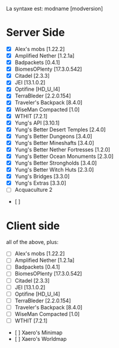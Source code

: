La syntaxe est: modname [modversion]

# Server Side

- [x] Alex's mobs [1.22.2]
- [x] Amplified Nether [1.2.1a]
- [x] Badpackets [0.4.1]
- [x] BiomesOPlenty [17.3.0.542]
- [x] Citadel [2.3.3]
- [x] JEI [13.1.0.2]
- [x] Optifine [HD_U_I4]
- [x] TerraBleder [2.2.0.154]
- [x] Traveler's Backpack [8.4.0]
- [x] WiseMan Compacted [1.0]
- [x] WTHIT [7.2.1]
- [x] Yung's API [3.10.1]
- [x] Yung's Better Desert Temples [2.4.0]
- [x] Yung's Better Dungeons [3.4.0]
- [x] Yung's Better Mineshafts [3.4.0]
- [x] Yung's Better Nether Fortresses [1.2.0]
- [x] Yung's Better Ocean Monuments [2.3.0]
- [x] Yung's Better Strongholds [3.4.0]
- [x] Yung's Better Witch Huts [2.3.0]
- [x] Yung's Bridges [3.3.0]
- [x] Yung's Extras [3.3.0]
- [ ] Acquaculture 2
- [ ]
 
# Client side

all of the above, plus:

- [ ] Alex's mobs [1.22.2]
- [ ] Amplified Nether [1.2.1a]
- [ ] Badpackets [0.4.1]
- [ ] BiomesOPlenty [17.3.0.542]
- [ ] Citadel [2.3.3]
- [ ] JEI [13.1.0.2]
- [ ] Optifine [HD_U_I4]
- [ ] TerraBleder [2.2.0.154]
- [ ] Traveler's Backpack [8.4.0]
- [ ] WiseMan Compacted [1.0]
- [ ] WTHIT [7.2.1]
- [ ] Xaero's Minimap
- [ ] Xaero's Worldmap
